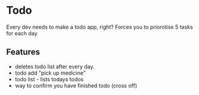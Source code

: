 # Todo
Every dev needs to make a todo app, right?
Forces you to priorotise 5 tasks for each day

## Features
- deletes todo list after every day.
- todo add "pick up medicine"
- todo list - lists todays todos
- way to confirm you have finished todo (cross off)
